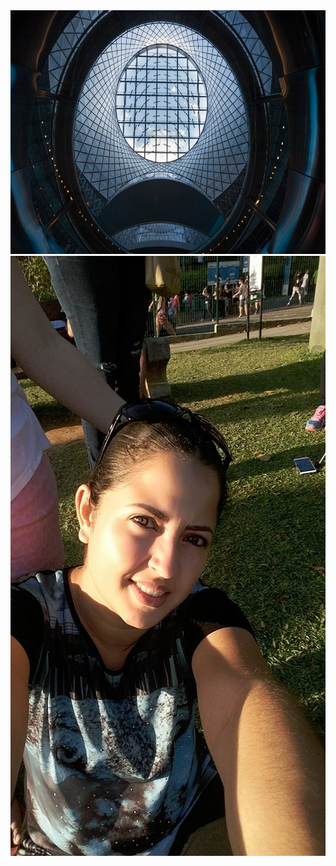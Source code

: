 
<img style="-webkit-user-select: none;cursor: zoom-in;" src="https://raw.githubusercontent.com/desenvolvedorIcotrade/Pin/master/9f5461b119d2926680e8b84f1bc58acb.jpg" width="694" height="390">
<img style="-webkit-user-select: none;cursor: zoom-out;" src="https://raw.githubusercontent.com/desenvolvedorIcotrade/Pin/master/20375961_832936590205865_8270885345959348600_n.jpg" width="540" height="960">

